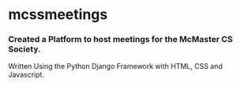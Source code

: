 # mcssmeetings
### Created a Platform to host meetings for the McMaster CS Society.
Written Using the Python Django Framework with HTML, CSS and Javascript.

